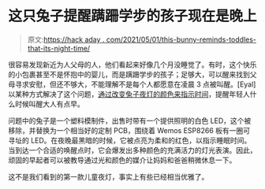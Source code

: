 # 这只兔子提醒蹒跚学步的孩子现在是晚上

> 原文:[https://hack aday . com/2021/05/01/this-bunny-reminds-toddles-that-its-night-time/](https://hackaday.com/2021/05/01/this-bunny-reminds-toddlers-that-its-night-time/)

很容易发现新近为人父母的人，他们看起来好像几个月没睡觉了。有时，这个快乐的小包裹甚至不是怀抱中的婴儿，而是蹒跚学步的孩子；足够大，可以醒来找到父母寻求安慰，但还不够大，不能理解不是每个人都愿意在凌晨 3 点被叫醒。[Eyal]以某种方式解决了这个问题，[通过改变兔子夜灯的颜色来指示时间](https://github.com/Eyal51/NightBunny)，提醒年轻人什么时候叫醒大人有点早。

问题中的兔子是一个塑料模制件，出售时带有一个提供照明的白色 LED，这个被移除，并替换为一个相当好的定制 PCB，围绕着 Wemos ESP8266 板有一圈可寻址的 LED。在夜晚最黑暗的时候，它被点亮为柔和的红色，以指示睡眠时间。当到达一个合适的唤醒点时，它会爆发出多种颜色的充满活力的灯光表演。因此，顽固的早起者可以被教导通过光和颜色的媒介让妈妈和爸爸稍微休息一下。

这不是我们看到的第一款儿童夜灯，事实上有些已经相当优雅了。